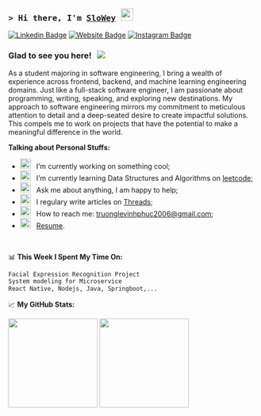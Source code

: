 ### <samp>&gt; Hi there, I'm <a href="https://sloweyportfolio.id.vn/" target="_blank">SloWey</a> <img src="https://media.giphy.com/media/hvRJCLFzcasrR4ia7z/giphy.gif" width="25"> </samp>

[![Linkedin Badge](https://img.shields.io/badge/-LinkedIn-0e76a8?style=flat-square&logo=Linkedin&logoColor=white)](https://linkedin.com/in/sloweyne)
[![Website Badge](https://img.shields.io/badge/Website-3b5998?style=flat-square&logo=google-chrome&logoColor=white)](https://sloweyportfolio.id.vn)
[![Instagram Badge](https://img.shields.io/badge/-Instagram-e4405f?style=flat-square&logo=Instagram&logoColor=white)](https://instagram.com/slowey.psd/)

### Glad to see you here! &nbsp; ![](https://visitor-badge.glitch.me/badge?page_id=Gapur.Gapur)

As a student majoring in software engineering, I bring a wealth of experience across frontend, backend, and machine learning engineering domains. Just like a full-stack software engineer, I am passionate about programming, writing, speaking, and exploring new destinations. My approach to software engineering mirrors my commitment to meticulous attention to detail and a deep-seated desire to create impactful solutions. This compels me to work on projects that have the potential to make a meaningful difference in the world.

**Talking about Personal Stuffs:**

-   <img src="https://github.com/Gapur/Gapur/blob/main/assets/developer.gif?raw=true" width="21" />&nbsp;&nbsp; I’m currently working on something cool;
-   <img src="https://github.com/Gapur/Gapur/blob/main/assets/lightning.gif?raw=true" width="21" />&nbsp;&nbsp; I’m currently learning Data Structures and Algorithms on [leetcode](https://leetcode.com/sloweyuit/);
-   <img src="https://github.com/Gapur/Gapur/blob/main/assets/message.gif?raw=true" width="21" />&nbsp;&nbsp; Ask me about anything, I am happy to help;
-   <img src="https://github.com/Gapur/Gapur/blob/main/assets/laptop.gif?raw=true" width="21" />&nbsp;&nbsp; I regulary write articles on [Threads](https://www.threads.net/@slowey.psd);
-   <img src="https://github.com/Gapur/Gapur/blob/main/assets/letterbox.gif?raw=true" width="21" />&nbsp;&nbsp; How to reach me: truonglevinhphuc2006@gmail.com;
-   <img src="https://github.com/Gapur/Gapur/blob/main/assets/doc.gif?raw=true" width="21" />&nbsp;&nbsp; [Resume](https://sloweyyy.github.io/CVWeb/Resume.pdf).

</br>

📊 **This Week I Spent My Time On:**

<!--START_SECTION:waka-->

```txt
Facial Expression Recognition Project
System modeling for Microservice
React Native, Nodejs, Java, Springboot,...
```

<!--END_SECTION:waka-->

📈 **My GitHub Stats:**

<p>
  <img height="180em" src="https://github-readme-stats.vercel.app/api?username=sloweyyy&show_icons=true&hide_border=true&&count_private=true&include_all_commits=true&theme=transparent&include_orgs=true" />
  <img height="180em" src="https://github-readme-stats.vercel.app/api/top-langs/?username=sloweyyy&show_icons=true&hide_border=true&layout=compact&langs_count=10&theme=transparent&include_orgs=true"/>
</p>
